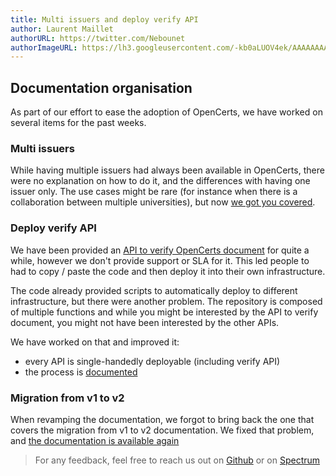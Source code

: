 ```yaml
---
title: Multi issuers and deploy verify API
author: Laurent Maillet
authorURL: https://twitter.com/Nebounet
authorImageURL: https://lh3.googleusercontent.com/-kb0aLUOV4ek/AAAAAAAAAAI/AAAAAAAAAAA/AKF05nAdhdRMUzxqvrX-aSDCkiILApv-pQ.CMID/s192-c/photo.jpg
---
```


## Documentation organisation

As part of our effort to ease the adoption of OpenCerts, we have worked on several items for the past weeks.

### Multi issuers

While having multiple issuers had always been available in OpenCerts, there were no explanation on how to do it, and the differences with having one issuer only. The use cases might be rare (for instance when there is a collaboration between multiple universities), but now [we got you covered](/docs/multi-issuer).

### Deploy verify API

We have been provided an [API to verify OpenCerts document](https://github.com/OpenCerts/opencerts-functions) for quite a while, however we don't provide support or SLA for it. This led people to had to copy / paste the code and then deploy it into their own infrastructure.

The code already provided scripts to automatically deploy to different infrastructure, but there were another problem. The repository is composed of multiple functions and while you might be interested by the API to verify document, you might not have been interested by the other APIs.

We have worked on that and improved it:

- every API is single-handedly deployable (including verify API)
- the process is [documented](/docs/api/verify#deployment)

### Migration from v1 to v2

When revamping the documentation, we forgot to bring back the one that covers the migration from v1 to v2 documentation. We fixed that problem, and [the documentation is available again](/docs/migrations/v1_to_v2)

> For any feedback, feel free to reach us out on [Github](https://github.com/OpenCerts) or on [Spectrum](https://spectrum.chat/openattestation/opencerts?tab=posts)
